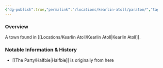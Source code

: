 ```yaml
---
{"dg-publish":true,"permalink":"/locations/kearlin-atoll/paraton/","tags":["Location","Unexplored"],"noteIcon":"","created":"2024-12-13T17:36:00.951+00:00","updated":"2024-12-13T22:43:27.571+00:00"}
---
```



### Overview
A town found in [[Locations/Kearlin Atoll/Kearlin Atoll\|Kearlin Atoll]].

### Notable Information & History 
- [[The Party/Halfbie\|Halfbie]] is originally from here